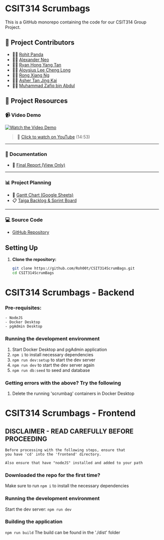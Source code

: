 # CSIT314 Scrumbags

This is a GitHub monorepo containing the code for our CSIT314 Group Project.
## 📂 Project Contributors
- 🧑‍💻 [Rohit Panda](https://www.linkedin.com/in/rohit-panda/) 
- 🧑‍💻 [Alexander Neo](https://www.linkedin.com/in/alexanderneo427/) 
- 🧑‍💻 [Ryan Hong Yang Tan](https://www.linkedin.com/in/ryantan012/) 
- 🧑‍💻 [Aloysius Lee Cheng Long](https://www.linkedin.com/in/your-linkedin-username/)
- 🧑‍💻 [Rong Xiang Ng](https://www.linkedin.com/in/your-linkedin-username/) 
- 🧑‍💻 [Asher Tan Jing Kai](https://www.linkedin.com/in/your-linkedin-username/) 
- 🧑‍💻 [Muhammad Zafiq bin Abdul](https://www.linkedin.com/in/your-linkedin-username/) 


## 📂 Project Resources

### 📹 Video Demo
[![Watch the Video Demo](https://img.youtube.com/vi/Xr3Xc3_fczg/0.jpg)](https://youtu.be/Xr3Xc3_fczg)
> 🔗 [Click to watch on YouTube](https://youtu.be/Xr3Xc3_fczg) (14:53)

---

### 📝 Documentation
- 📄 [Final Report (View Only)](https://uowmailedu-my.sharepoint.com/:w:/g/personal/rp863_uowmail_edu_au/EdY5kNCVEQ1FtZA6aJTfvo4B3Ubx6rt6mFJBU8SGydW3Aw?e=dDEViz)

---

### 📊 Project Planning
- 📅 [Gantt Chart (Google Sheets)](https://docs.google.com/spreadsheets/d/1SJM-ADDR-Ly5h_FfYFsgKHPNKgxdTiRJYzL-ZkaZfgg/edit?usp=sharing)
- 📋 [Taiga Backlog & Sprint Board](https://tree.taiga.io/project/roh00t-scrumbags/backlog)

---

### 💻 Source Code
- [GitHub Repository](https://github.com/Roh00t/CSIT314ScrumBags)



## Setting Up

1. **Clone the repository:**
   ```sh
   git clone https://github.com/Roh00t/CSIT314ScrumBags.git
   cd CSIT314ScrumBags

# CSIT314 Scrumbags - Backend

### Pre-requisites:

```
- NodeJS
- Docker Desktop
- pgAdmin Desktop
```

### Running the development environment

1. Start Docker Desktop and pgAdmin application
2. `npm i` to install necessary dependencies
3. `npm run dev:setup` to start the dev server
4. `npm run dev` to start the dev server again
5. `npm run db:seed` to seed and database
### Getting errors with the above? Try the following

1. Delete the running 'scrumbag' containers in Docker Desktop

# CSIT314 Scrumbags - Frontend

## DISCLAIMER - READ CAREFULLY BEFORE PROCEEDING
```
Before processing with the following steps, ensure that 
you have 'cd' into the 'frontend' directory.

Also ensure that have "nodeJS" installed and added to your path
```

### Downloaded the repo for the first time?
Make sure to run ```npm i``` to install the necessary dependencies

### Running the development environment
Start the dev server: ```npm run dev```

### Building the application
```npm run build```
The build can be found in the './dist' folder

